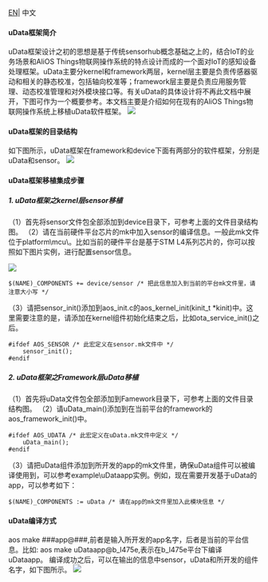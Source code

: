 [EN](AliOS-Things-uData-Framework-Porting-Guide)| 中文

#### uData框架简介

uData框架设计之初的思想是基于传统sensorhub概念基础之上的，结合IoT的业务场景和AliOS Things物联网操作系统的特点设计而成的一个面对IoT的感知设备处理框架。uData主要分kernel和framework两层，kernel层主要是负责传感器驱动和相关的静态校准，包括轴向校准等；framework层主要是负责应用服务管理、动态校准管理和对外模块接口等。有关uData的具体设计将不再此文档中展开，下图可作为一个概要参考。本文档主要是介绍如何在现有的AliOS Things物联网操作系统上移植uData软件框架。
![](https://i.imgur.com/rH0f5R7.png)

#### uData框架的目录结构
如下图所示，uData框架在framework和device下面有两部分的软件框架，分别是uData和sensor。
![](https://i.imgur.com/Kw1MSCg.png)

#### uData框架移植集成步骤
##### 1. uData框架之kernel层sensor移植
（1）首先将sensor文件包全部添加到device目录下，可参考上面的文件目录结构图。
（2）请在当前硬件平台芯片的mk中加入sensor的编译信息。一般此mk文件位于platform\mcu\。比如当前的硬件平台是基于STM L4系列芯片的，你可以按照如下图片实例，进行配置sensor信息。

![](https://i.imgur.com/Bf6J54T.png)

    $(NAME)_COMPONENTS += device/sensor /* 把此信息加入到当前的平台mk文件里，请注意大小写 */

（3）请把sensor\_init()添加到aos\_init.c的aos\_kernel\_init(kinit_t *kinit)中。这里需要注意的是，请添加在kernel组件初始化结束之后，比如ota\_service\_init()之后。

```
#ifdef AOS_SENSOR /* 此宏定义在sensor.mk文件中 */
    sensor_init();
#endif
```

##### 2. uData框架之Framework层uData移植
（1）首先将uData文件包全部添加到Famework目录下，可参考上面的文件目录结构图。
（2）请uData\_main()添加到在当前平台的framework的aos\_framework_init()中。

```
#ifdef AOS_UDATA /* 此宏定义在uData.mk文件中定义 */
    uData_main();
#endif
```
（3）请把uData组件添加到所开发的app的mk文件里，确保uData组件可以被编译使用到，可以参考example\uDataapp实例。例如，现在需要开发基于uData的app，可以参考如下：
```
$(NAME)_COMPONENTS := uData /* 请在app的mk文件里加入此模块信息 */
```
#### uData编译方式
aos make ###app@###,前者是输入所开发的app名字，后者是当前的平台信息。比如:
aos make uDataapp@b_l475e,表示在b_l475e平台下编译uDataapp。
编译成功之后，可以在输出的信息中sensor，uData和所开发的组件名字，如下图所示。
![](https://i.imgur.com/YfkUzsI.png)

